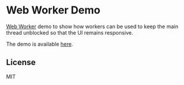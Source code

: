 # Web Worker Demo

[Web Worker](https://developer.mozilla.org/en-US/docs/Web/API/Web_Workers_API)
demo to show how workers can be used to keep the main thread unblocked so that
the UI remains responsive.

The demo is available [here](https://www.dannyguo.com/web-worker-demo).

## License

MIT
